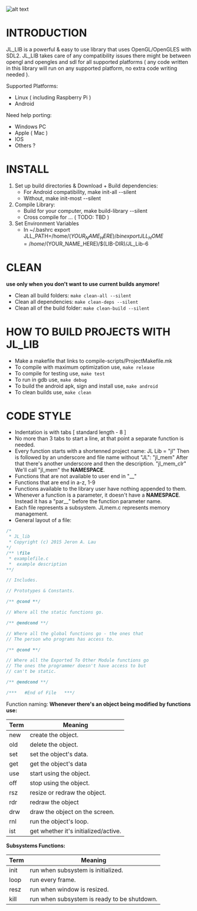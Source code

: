 ![alt text](https://sites.google.com/site/plopgrizzly/jl-lib/JL_Lib.png)


# INTRODUCTION


JL_LIB is a powerful & easy to use library that uses OpenGL/OpenGLES
with SDL2.  JL_LIB takes care of any compatibility issues there might be between
opengl and opengles and sdl for all supported platforms ( any code written in
this library will run on any supported platform, no extra code writing needed ).

Supported Platforms:
* Linux ( including Raspberry Pi )
* Android

Need help porting:
* Windows PC
* Apple ( Mac )
* IOS
* Others ?

# INSTALL

1. Set up build directories & Download + Build dependencies:
	* For Android compatibility,
		make init-all --silent
	* Without,
		make init-most --silent
2. Compile Library:
	* Build for your computer,
		make build-library --silent
	* Cross compile for ...
		( TODO: TBD )
3. Set Environment Variables
	* In ~/.bashrc
		export JLL_PATH=/home/$(YOUR_NAME_HERE)/bin
		export JLL_HOME=/home/$(YOUR_NAME_HERE)/$(LIB-DIR)/JL_Lib-6

# CLEAN

__use only when you don't want to use current builds anymore!__
* Clean all build folders: `make clean-all --silent`
* Clean all dependencies: `make clean-deps --silent`
* Clean all of the build folder: `make clean-build --silent`

# HOW TO BUILD PROJECTS WITH JL_LIB
- Make a makefile that links to compile-scripts/ProjectMakefile.mk
- To compile with maximum optimization use, `make release`
- To compile for testing use, `make test`
- To  run in gdb use, `make debug`
- To build the android apk, sign and install use, `make android`
- To clean builds use, `make clean`

# CODE STYLE
- Indentation is with tabs [ standard length - 8 ]
- No more than 3 tabs to start a line, at that point a separate function
	is needed.
- Every function starts with a shortenned project name: JL Lib = "jl"
	Then is followed by an underscore and file name without "JL":
	"jl_mem"
	After that there's another underscore and then the description.
	"jl_mem_clr"
	We'll call "jl_mem" the __NAMESPACE__.
- Functions that are not available to user end in "__"
- Functions that are end in a-z, 1-9
- Functions available to the library user have nothing appended to them.
- Whenever a function is a parameter, it doesn't have a __NAMESPACE__.
	Instead it has a "par__" before the function parameter name.
- Each file represents a subsystem.  JLmem.c represents memory management.
- General layout of a file:
```c
/*
 * JL_lib
 * Copyright (c) 2015 Jeron A. Lau 
*/
/** \file
 * examplefile.c
 *	example description
**/

// Includes.

// Prototypes & Constants.

/** @cond **/

// Where all the static functions go.

/** @endcond **/

// Where all the global functions go - the ones that
// The person who programs has access to.

/** @cond **/

// Where all the Exported To Other Module functions go
// The ones the programmer doesn't have access to but
// can't be static.

/** @endcond **/

/***   #End of File   ***/
```
Function naming:
__Whenever there's an object being modified by functions use:__

| Term | Meaning |
| ------------- |-------------| 
| new |	create the object. |
| old |	delete the object. |
| set |	set the object's data. |
| get |	get the object's data |
| use |	start using the object. |
| off |	stop using the object. |
| rsz |	resize or redraw the object. |
| rdr |	redraw the object |
| drw |	draw the object on the screen. |
| rnl |	run the object's loop. |
| ist |	get whether it's initialized/active. |
__Subsystems Functions:__

| Term | Meaning |
| ------------- |-------------| 
| init | run when subsystem is initialized. |
| loop | run every frame. |
| resz | run when window is resized. |
| kill | run when subsystem is ready to be shutdown. |
